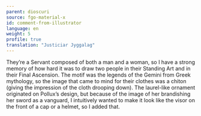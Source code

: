 ```yaml
---
parent: dioscuri
source: fgo-material-x
id: comment-from-illustrator
language: en
weight: 5
profile: true
translation: "Justiciar Jyggalag"
---
```


They’re a Servant composed of both a man and a woman, so I have a strong memory of how hard it was to draw two people in their Standing Art and in their Final Ascension. The motif was the legends of the Gemini from Greek mythology, so the image that came to mind for their clothes was a chiton (giving the impression of the cloth drooping down). The laurel-like ornament originated on Pollux’s design, but because of the image of her brandishing her sword as a vanguard, I intuitively wanted to make it look like the visor on the front of a cap or a helmet, so I added that.
